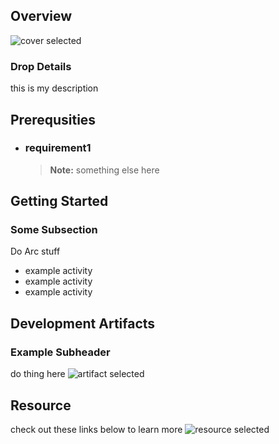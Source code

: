 
## Overview

![cover selected](./img/bookstore06.png)

### Drop Details
this is my description

## Prerequsities

- ### requirement1
  > **Note:** something else here
      

## Getting Started
### Some Subsection
Do Arc stuff
- example activity
- example activity
- example activity

## Development Artifacts
### Example Subheader
do thing here
![artifact selected](./img/bookstore09.png)

## Resource
check out these links below to learn more
![resource selected](./img/bookstore02.png)


    